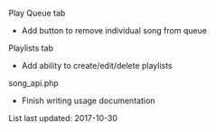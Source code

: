 Play Queue tab
* Add button to remove individual song from queue

Playlists tab
* Add ability to create/edit/delete playlists

song_api.php
* Finish writing usage documentation

List last updated: 2017-10-30

